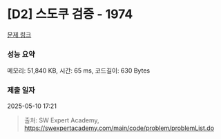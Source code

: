 # [D2] 스도쿠 검증 - 1974 

[문제 링크](https://swexpertacademy.com/main/code/problem/problemDetail.do?contestProbId=AV5Psz16AYEDFAUq) 

### 성능 요약

메모리: 51,840 KB, 시간: 65 ms, 코드길이: 630 Bytes

### 제출 일자

2025-05-10 17:21



> 출처: SW Expert Academy, https://swexpertacademy.com/main/code/problem/problemList.do